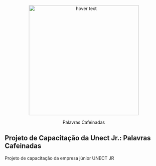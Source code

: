 <div align="center">
  <img src="https://github.com/pdroliveira1/ProjetoCapacitacaoUnect/blob/main/Projeto/Assets/logo_branca.svg" width="350" title="hover text">
</div>

<p align="center">Palavras Cafeinadas</p>

## Projeto de Capacitação da Unect Jr.: Palavras Cafeinadas
Projeto de capacitação da empresa júnior UNECT JR
